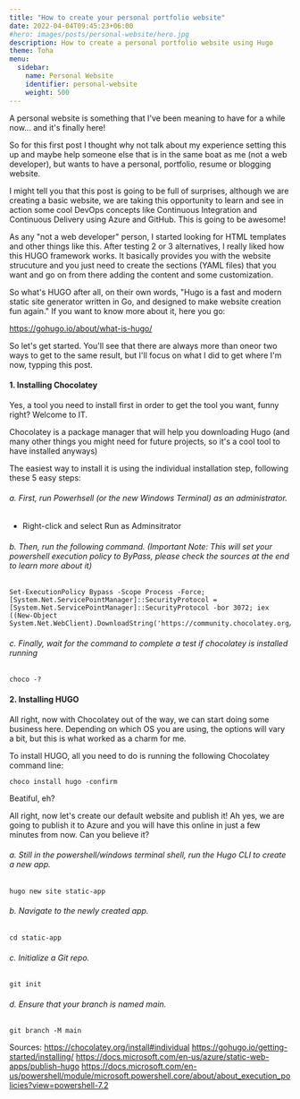 ```yaml
---
title: "How to create your personal portfolio website"
date: 2022-04-04T09:45:23+06:00
#hero: images/posts/personal-website/hero.jpg
description: How to create a personal portfolio website using Hugo
theme: Toha
menu:
  sidebar:
    name: Personal Website 
    identifier: personal-website
    weight: 500
---
```


A personal website is something that I've been meaning to have for a while now... and it's finally here! 

So for this first post I thought why not talk about my experience setting this up and maybe help someone else that is in the same boat as me (not a web developer), but wants to have a personal, portfolio, resume or blogging website.

I might tell you that this post is going to be full of surprises, although we are creating a basic website, we are taking this opportunity to learn and see in action some cool DevOps concepts like Continuous Integration and Continuous Delivery using Azure and GitHub. This is going to be awesome!

As any "not a web developer" person, I started looking for HTML templates and other things like this. After testing 2 or 3 alternatives, I really liked how this HUGO framework works. It basically provides you with the website strucuture and you just need to create the sections (YAML files) that you want and go on from there adding the content and some customization.

So what's HUGO after all, on their own words, "Hugo is a fast and modern static site generator written in Go, and designed to make website creation fun again." If you want to know more about it, here you go:

https://gohugo.io/about/what-is-hugo/

So let's get started. You'll see that there are always more than oneor two ways to get to the same result, but I'll focus on what I did to get where I'm now, typping this post.

#### 1. Installing Chocolatey 
Yes, a tool you need to install first in order to get the tool you want, funny right? Welcome to IT.

Chocolatey is a package manager that will help you downloading Hugo (and many other things you might need for future projects, so it's a cool tool to have installed anyways) 

The easiest way to install it is using the individual installation step, following these 5 easy steps:

###### a. First, run Powerhsell (or the new Windows Terminal) as an administrator.
  * Right-click and select Run as Adminsitrator

###### b. Then, run the following command. (Important Note: This will set your powershell execution policy to ByPass, please check the sources at the end to learn more about it)
```
Set-ExecutionPolicy Bypass -Scope Process -Force; [System.Net.ServicePointManager]::SecurityProtocol = [System.Net.ServicePointManager]::SecurityProtocol -bor 3072; iex ((New-Object System.Net.WebClient).DownloadString('https://community.chocolatey.org/install.ps1'))

```

###### c. Finally, wait for the command to complete a test if chocolatey is installed running
```
choco -?
```

#### 2. Installing HUGO

All right, now with Chocolatey out of the way, we can start doing some business here. Depending on which OS you are using, the options will vary a bit, but this is what worked as a charm for me.

To install HUGO, all you need to do is running the following Chocolatey command line:
```
choco install hugo -confirm
```

Beatiful, eh?

All right, now let's create our default website and publish it! Ah yes, we are going to publish it to Azure and you will have this online in just a few minutes from now. Can you believe it?

###### a. Still in the powershell/windows terminal shell, run the Hugo CLI to create a new app.
```
hugo new site static-app
```

###### b. Navigate to the newly created app.
```
cd static-app
```

###### c. Initialize a Git repo.
```
git init
```

###### d. Ensure that your branch is named main.
```
git branch -M main
```

Sources:
https://chocolatey.org/install#individual
https://gohugo.io/getting-started/installing/
https://docs.microsoft.com/en-us/azure/static-web-apps/publish-hugo
https://docs.microsoft.com/en-us/powershell/module/microsoft.powershell.core/about/about_execution_policies?view=powershell-7.2


